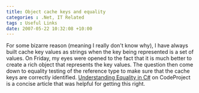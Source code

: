 ```yaml
---
title: Object cache keys and equality
categories : .Net, IT Related
tags : Useful Links
date: 2007-05-22 10:32:08 +10:00
---
```


For some bizarre reason (meaning I really don't know why), I have always built cache key values as strings when the key being represented is a set of values. On Friday, my eyes were opened to the fact that it is much better to create a rich object that represents the key values. The question then come down to equality testing of the reference type to make sure that the cache keys are correctly identified. [Understanding Equality in C#][0] on CodeProject is a concise article that was helpful for getting this right.

[0]: http://www.codeproject.com/dotnet/Equality.asp?df=100&amp;forumid=205269&amp;exp=0&amp;select=1213983
